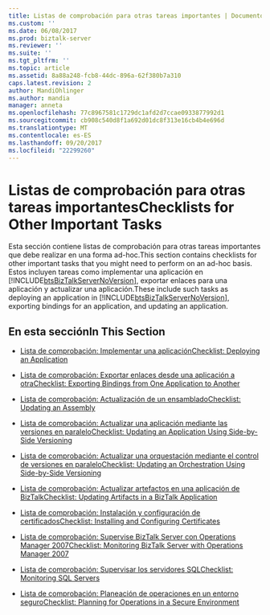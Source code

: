```yaml
---
title: Listas de comprobación para otras tareas importantes | Documentos de Microsoft
ms.custom: ''
ms.date: 06/08/2017
ms.prod: biztalk-server
ms.reviewer: ''
ms.suite: ''
ms.tgt_pltfrm: ''
ms.topic: article
ms.assetid: 8a88a248-fcb8-44dc-896a-62f380b7a310
caps.latest.revision: 2
author: MandiOhlinger
ms.author: mandia
manager: anneta
ms.openlocfilehash: 77c8967581c1729dc1afd2d7ccae0933877992d1
ms.sourcegitcommit: cb908c540d8f1a692d01dc8f313e16cb4b4e696d
ms.translationtype: MT
ms.contentlocale: es-ES
ms.lasthandoff: 09/20/2017
ms.locfileid: "22299260"
---
```

# <a name="checklists-for-other-important-tasks"></a><span data-ttu-id="cfbea-102">Listas de comprobación para otras tareas importantes</span><span class="sxs-lookup"><span data-stu-id="cfbea-102">Checklists for Other Important Tasks</span></span>
<span data-ttu-id="cfbea-103">Esta sección contiene listas de comprobación para otras tareas importantes que debe realizar en una forma ad-hoc.</span><span class="sxs-lookup"><span data-stu-id="cfbea-103">This section contains checklists for other important tasks that you might need to perform on an ad-hoc basis.</span></span> <span data-ttu-id="cfbea-104">Estos incluyen tareas como implementar una aplicación en [!INCLUDE[btsBizTalkServerNoVersion](../includes/btsbiztalkservernoversion-md.md)], exportar enlaces para una aplicación y actualizar una aplicación.</span><span class="sxs-lookup"><span data-stu-id="cfbea-104">These include such tasks as deploying an application in [!INCLUDE[btsBizTalkServerNoVersion](../includes/btsbiztalkservernoversion-md.md)], exporting bindings for an application, and updating an application.</span></span>  
  
## <a name="in-this-section"></a><span data-ttu-id="cfbea-105">En esta sección</span><span class="sxs-lookup"><span data-stu-id="cfbea-105">In This Section</span></span>  
  
-   [<span data-ttu-id="cfbea-106">Lista de comprobación: Implementar una aplicación</span><span class="sxs-lookup"><span data-stu-id="cfbea-106">Checklist: Deploying an Application</span></span>](../technical-guides/checklist-deploying-an-application.md)  
  
-   [<span data-ttu-id="cfbea-107">Lista de comprobación: Exportar enlaces desde una aplicación a otra</span><span class="sxs-lookup"><span data-stu-id="cfbea-107">Checklist: Exporting Bindings from One Application to Another</span></span>](../technical-guides/checklist-exporting-bindings-from-one-application-to-another.md)  
  
-   [<span data-ttu-id="cfbea-108">Lista de comprobación: Actualización de un ensamblado</span><span class="sxs-lookup"><span data-stu-id="cfbea-108">Checklist: Updating an Assembly</span></span>](../technical-guides/checklist-updating-an-assembly.md)  
  
-   [<span data-ttu-id="cfbea-109">Lista de comprobación: Actualizar una aplicación mediante las versiones en paralelo</span><span class="sxs-lookup"><span data-stu-id="cfbea-109">Checklist: Updating an Application Using Side-by-Side Versioning</span></span>](../technical-guides/checklist-updating-an-application-using-side-by-side-versioning.md)  
  
-   [<span data-ttu-id="cfbea-110">Lista de comprobación: Actualizar una orquestación mediante el control de versiones en paralelo</span><span class="sxs-lookup"><span data-stu-id="cfbea-110">Checklist: Updating an Orchestration Using Side-by-Side Versioning</span></span>](../technical-guides/checklist-updating-an-orchestration-using-side-by-side-versioning.md)  
  
-   [<span data-ttu-id="cfbea-111">Lista de comprobación: Actualizar artefactos en una aplicación de BizTalk</span><span class="sxs-lookup"><span data-stu-id="cfbea-111">Checklist: Updating Artifacts in a BizTalk Application</span></span>](../technical-guides/checklist-updating-artifacts-in-a-biztalk-application.md)  
  
-   [<span data-ttu-id="cfbea-112">Lista de comprobación: Instalación y configuración de certificados</span><span class="sxs-lookup"><span data-stu-id="cfbea-112">Checklist: Installing and Configuring Certificates</span></span>](~/technical-guides/checklist-installing-and-configuring-certificates.md)  
  
-   [<span data-ttu-id="cfbea-113">Lista de comprobación: Supervise BizTalk Server con Operations Manager 2007</span><span class="sxs-lookup"><span data-stu-id="cfbea-113">Checklist: Monitoring BizTalk Server with Operations Manager 2007</span></span>](../technical-guides/checklist-monitoring-biztalk-server-with-operations-manager-2007.md)  
  
-   [<span data-ttu-id="cfbea-114">Lista de comprobación: Supervisar los servidores SQL</span><span class="sxs-lookup"><span data-stu-id="cfbea-114">Checklist: Monitoring SQL Servers</span></span>](../technical-guides/checklist-monitoring-sql-servers.md)  
  
-   [<span data-ttu-id="cfbea-115">Lista de comprobación: Planeación de operaciones en un entorno seguro</span><span class="sxs-lookup"><span data-stu-id="cfbea-115">Checklist: Planning for Operations in a Secure Environment</span></span>](~/technical-guides/checklist-planning-for-operations-in-a-secure-environment.md)